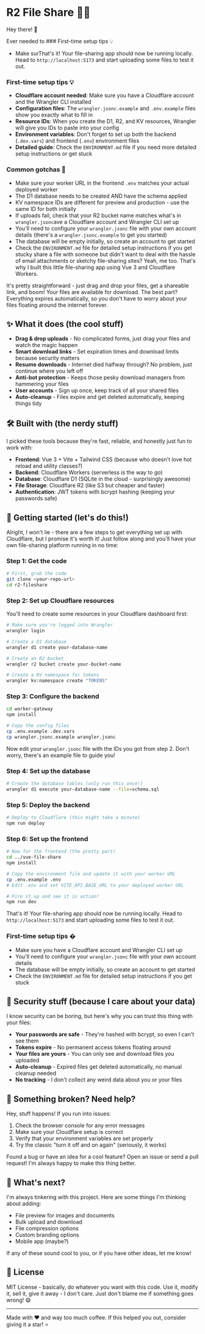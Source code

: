 # R2 File Share 📁✨

Hey there! 👋 

Ever needed to ### First-time setup tips 💡

- Make surThat's it! Your file-sharing app should now be running locally. Head to `http://localhost:5173` and start uploading some files to test it out.

### First-time setup tips 💡

- **Cloudflare account needed**: Make sure you have a Cloudflare account and the Wrangler CLI installed
- **Configuration files**: The `wrangler.jsonc.example` and `.env.example` files show you exactly what to fill in
- **Resource IDs**: When you create the D1, R2, and KV resources, Wrangler will give you IDs to paste into your config
- **Environment variables**: Don't forget to set up both the backend (`.dev.vars`) and frontend (`.env`) environment files
- **Detailed guide**: Check the `ENVIRONMENT.md` file if you need more detailed setup instructions or get stuck

### Common gotchas 🤔

- Make sure your worker URL in the frontend `.env` matches your actual deployed worker
- The D1 database needs to be created AND have the schema applied
- KV namespace IDs are different for preview and production - use the same ID for both initially
- If uploads fail, check that your R2 bucket name matches what's in `wrangler.jsonc`ave a Cloudflare account and Wrangler CLI set up
- You'll need to configure your `wrangler.jsonc` file with your own account details (there's a `wrangler.jsonc.example` to get you started)
- The database will be empty initially, so create an account to get started
- Check the `ENVIRONMENT.md` file for detailed setup instructions if you get stucky share a file with someone but didn't want to deal with the hassle of email attachments or sketchy file-sharing sites? Yeah, me too. That's why I built this little file-sharing app using Vue 3 and Cloudflare Workers.

It's pretty straightforward - just drag and drop your files, get a shareable link, and boom! Your files are available for download. The best part? Everything expires automatically, so you don't have to worry about your files floating around the internet forever.

## ✨ What it does (the cool stuff)

- **Drag & drop uploads** - No complicated forms, just drag your files and watch the magic happen
- **Smart download links** - Set expiration times and download limits because security matters
- **Resume downloads** - Internet died halfway through? No problem, just continue where you left off
- **Anti-bot protection** - Keeps those pesky download managers from hammering your files
- **User accounts** - Sign up once, keep track of all your shared files
- **Auto-cleanup** - Files expire and get deleted automatically, keeping things tidy

## 🛠️ Built with (the nerdy stuff)

I picked these tools because they're fast, reliable, and honestly just fun to work with:

- **Frontend**: Vue 3 + Vite + Tailwind CSS (because who doesn't love hot reload and utility classes?)
- **Backend**: Cloudflare Workers (serverless is the way to go)
- **Database**: Cloudflare D1 (SQLite in the cloud - surprisingly awesome)
- **File Storage**: Cloudflare R2 (like S3 but cheaper and faster)
- **Authentication**: JWT tokens with bcrypt hashing (keeping your passwords safe)

## 🚀 Getting started (let's do this!)

Alright, I won't lie - there are a few steps to get everything set up with Cloudflare, but I promise it's worth it! Just follow along and you'll have your own file-sharing platform running in no time:

### Step 1: Get the code
```bash
# First, grab the code
git clone <your-repo-url>
cd r2-fileshare
```

### Step 2: Set up Cloudflare resources
You'll need to create some resources in your Cloudflare dashboard first:

```bash
# Make sure you're logged into Wrangler
wrangler login

# Create a D1 database
wrangler d1 create your-database-name

# Create an R2 bucket
wrangler r2 bucket create your-bucket-name

# Create a KV namespace for tokens
wrangler kv:namespace create "TOKENS"
```

### Step 3: Configure the backend
```bash
cd worker-gateway
npm install

# Copy the config files
cp .env.example .dev.vars
cp wrangler.jsonc.example wrangler.jsonc
```

Now edit your `wrangler.jsonc` file with the IDs you got from step 2. Don't worry, there's an example file to guide you!

### Step 4: Set up the database
```bash
# Create the database tables (only run this once!)
wrangler d1 execute your-database-name --file=schema.sql
```

### Step 5: Deploy the backend
```bash
# Deploy to Cloudflare (this might take a minute)
npm run deploy
```

### Step 6: Set up the frontend
```bash
# Now for the frontend (the pretty part)
cd ../vue-file-share
npm install

# Copy the environment file and update it with your worker URL
cp .env.example .env
# Edit .env and set VITE_API_BASE_URL to your deployed worker URL

# Fire it up and see it in action!
npm run dev
```

That's it! Your file-sharing app should now be running locally. Head to `http://localhost:5173` and start uploading some files to test it out.

### First-time setup tips �

- Make sure you have a Cloudflare account and Wrangler CLI set up
- You'll need to configure your `wrangler.jsonc` file with your own account details
- The database will be empty initially, so create an account to get started
- Check the `ENVIRONMENT.md` file for detailed setup instructions if you get stuck

## 🔐 Security stuff (because I care about your data)

I know security can be boring, but here's why you can trust this thing with your files:

- **Your passwords are safe** - They're hashed with bcrypt, so even I can't see them
- **Tokens expire** - No permanent access tokens floating around
- **Your files are yours** - You can only see and download files you uploaded
- **Auto-cleanup** - Expired files get deleted automatically, no manual cleanup needed
- **No tracking** - I don't collect any weird data about you or your files

## 🐛 Something broken? Need help?

Hey, stuff happens! If you run into issues:

1. Check the browser console for any error messages
2. Make sure your Cloudflare setup is correct
3. Verify that your environment variables are set properly
4. Try the classic "turn it off and on again" (seriously, it works)

Found a bug or have an idea for a cool feature? Open an issue or send a pull request! I'm always happy to make this thing better.

## 🎯 What's next?

I'm always tinkering with this project. Here are some things I'm thinking about adding:

- File preview for images and documents
- Bulk upload and download
- File compression options
- Custom branding options
- Mobile app (maybe?)

If any of these sound cool to you, or if you have other ideas, let me know!

## 📄 License

MIT License - basically, do whatever you want with this code. Use it, modify it, sell it, give it away - I don't care. Just don't blame me if something goes wrong! 😄

---

Made with ❤️ and way too much coffee. If this helped you out, consider giving it a star! ⭐
